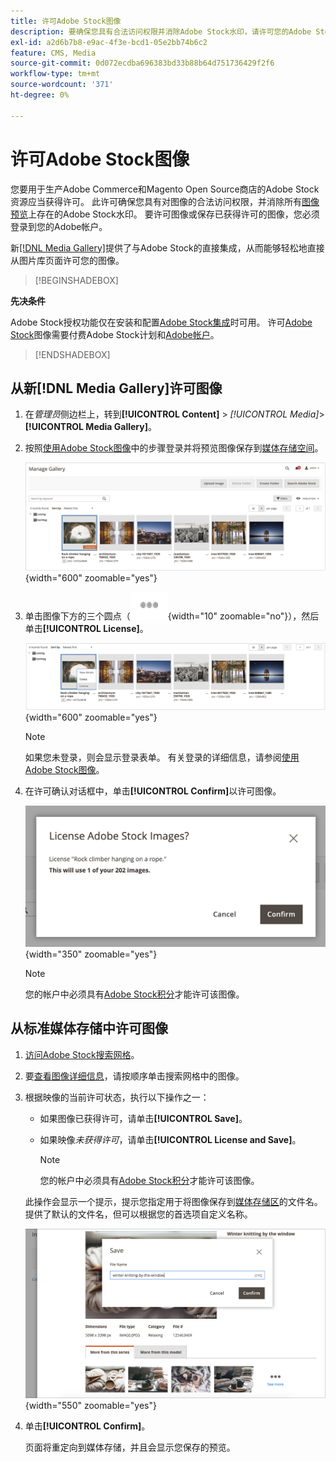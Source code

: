 ```yaml
---
title: 许可Adobe Stock图像
description: 要确保您具有合法访问权限并消除Adobe Stock水印，请许可您的Adobe Stock图像。
exl-id: a2d6b7b8-e9ac-4f3e-bcd1-05e2bb74b6c2
feature: CMS, Media
source-git-commit: 0d072ecdba696383bd33b88b64d751736429f2f6
workflow-type: tm+mt
source-wordcount: '371'
ht-degree: 0%

---
```


# 许可Adobe Stock图像

您要用于生产Adobe Commerce和Magento Open Source商店的Adobe Stock资源应当获得许可。 此许可确保您具有对图像的合法访问权限，并消除所有[图像预览](./adobe-stock-save-preview.md)上存在的Adobe Stock水印。 要许可图像或保存已获得许可的图像，您必须登录到您的Adobe帐户。

新[[!DNL Media Gallery]](media-gallery.md)提供了与Adobe Stock的直接集成，从而能够轻松地直接从图片库页面许可您的图像。

>[!BEGINSHADEBOX]

**先决条件**

Adobe Stock授权功能仅在安装和配置[Adobe Stock集成](./adobe-stock.md)时可用。 许可[Adobe Stock][adobe-stock]图像需要付费Adobe Stock计划和[Adobe帐户][adobe-signin]。

>[!ENDSHADEBOX]

## 从新[!DNL Media Gallery]许可图像

1. 在&#x200B;_管理员_&#x200B;侧边栏上，转到&#x200B;**[!UICONTROL Content]** > _[!UICONTROL Media]_>**[!UICONTROL Media Gallery]**。

1. 按照[使用Adobe Stock图像](./adobe-stock-manage.md)中的步骤登录并将预览图像保存到[媒体存储空间](./media-storage.md)。

   ![已保存预览图像](./assets/adobe-stock-gallery-unlicensed.png){width="600" zoomable="yes"}

1. 单击图像下方的三个圆点（![资产菜单图标](./assets/media-gallery-asset-menu-icon.png){width="10" zoomable="no"}），然后单击&#x200B;**[!UICONTROL License]**。

   ![Adobe Stock图像操作](./assets/adobe-stock-gallery-image-actions.png){width="600" zoomable="yes"}

   >[!NOTE]
   >
   >如果您未登录，则会显示登录表单。 有关登录的详细信息，请参阅[使用Adobe Stock图像](./adobe-stock-manage.md)。

1. 在许可确认对话框中，单击&#x200B;**[!UICONTROL Confirm]**&#x200B;以许可图像。

   ![许可证确认](./assets/adobe-stock-gallery-license-confirm.png){width="350" zoomable="yes"}

   >[!NOTE]
   >
   >您的帐户中必须具有[Adobe Stock积分][stock-credits]才能许可该图像。

## 从标准媒体存储中许可图像

1. [访问Adobe Stock搜索网格][access-search]。

1. 要[查看图像详细信息][view-details]，请按顺序单击搜索网格中的图像。

1. 根据映像的当前许可状态，执行以下操作之一：

   - 如果图像已获得许可，请单击&#x200B;**[!UICONTROL Save]**。

   - 如果映像&#x200B;_未获得许可_，请单击&#x200B;**[!UICONTROL License and Save]**。

     >[!NOTE]
     >
     >您的帐户中必须具有[Adobe Stock积分][stock-credits]才能许可该图像。

   此操作会显示一个提示，提示您指定用于将图像保存到[媒体存储区](./media-storage.md)的文件名。 提供了默认的文件名，但可以根据您的首选项自定义名称。

   ![保存Adobe Stock许可图像](./assets/adobe-stock-save-licensed.png){width="550" zoomable="yes"}

1. 单击&#x200B;**[!UICONTROL Confirm]**。

   页面将重定向到媒体存储，并且会显示您保存的预览。

[access-search]: adobe-stock-manage.md#access-the-adobe-stock-search-grid
[view-details]: adobe-stock-manage.md#view-image-details
[stock-credits]: https://helpx.adobe.com/cn/stock/help/credit-packs.html
[adobe-stock]: https://stock.adobe.com
[adobe-signin]: https://helpx.adobe.com/cn/manage-account/using/access-adobe-id-account.html
